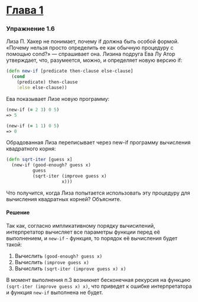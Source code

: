 # [Глава 1](../index.md#Глава-1-Построение-абстракций-с-помощью-процедур)

### Упражнение 1.6
Лиза П. Хакер не понимает, почему if должна быть особой формой. «Почему нельзя просто определить ее как обычную процедуру с помощью cond?» — спрашивает она. Лизина подруга Ева Лу Атор утверждает, что, разумеется, можно, и определяет новую версию if:
```clojure
(defn new-if [predicate then-clause else-clause]
  (cond
    (predicate) then-clause
    :else else-clause))
```

Ева показывает Лизе новую программу:
```clojure
(new-if (= 2 3) 0 5)
=> 5

(new-if (= 1 1) 0 5)
=> 0
```

Обрадованная Лиза переписывает через new-if программу вычисления квадратного корня:
```clojure
(defn sqrt-iter [guess x]
  (new-if (good-enough? guess x)
          guess
          (sqrt-iter (improve guess x)
                     x)))
```

Что получится, когда Лиза попытается использовать эту процедуру для вычисления квадратных
корней? Объясните.

#### Решение
Так как, согласно импликативному порядку вычисилений, интерпретатор вычисляет все параметры функции перед её выполнением, и `new-if` - функция, то порядок её вычисления будет такой:

1. Вычислить `(good-enough? guess x)`
2. Вычислить `(improve guess x)`
3. Вычислить `(sqrt-iter (improve guess x) x)`

В момент выполнения п.3 возникнет бесконечная рекурсия на функцию `(sqrt-iter (improve guess x) x)`, что приведет к ошибке интерпретатора и функция `new-if` выполнена не будет.

